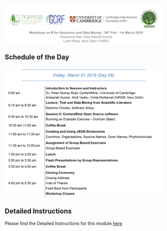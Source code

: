 <img src = /Images/R4R_header.png>

## Schedule of the Day

<img src = /Images/Day06.png>

## Detailed Instructions

Please find the Detailed Instructions for this module <a href=https://github.com/petermr/tigr2ess/blob/master/PROGRAM.md>here</a>
